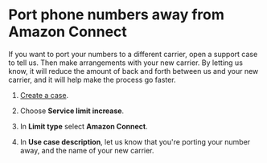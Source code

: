 # Port phone numbers away from Amazon Connect<a name="port-away"></a>

If you want to port your numbers to a different carrier, open a support case to tell us\. Then make arrangements with your new carrier\. By letting us know, it will reduce the amount of back and forth between us and your new carrier, and it will help make the process go faster\. 

1. [Create a case](https://console.aws.amazon.com/support/cases#/create)\.

1. Choose **Service limit increase**\.

1. In **Limit type** select **Amazon Connect**\.

1. In **Use case description**, let us know that you're porting your number away, and the name of your new carrier\. 
